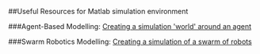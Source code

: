##Useful Resources for Matlab simulation environment

###Agent-Based Modelling:
[Creating a simulation 'world' around an agent](https://uk.mathworks.com/videos/how-to-do-agent-based-modeling-and-simulation-with-simulink-1535720074441.html)

###Swarm Robotics Modelling:
[Creating a simulation of a swarm of robots](https://uk.mathworks.com/videos/matlab-and-simulink-robotics-arena-programming-robot-swarms-1539080970349.html)

